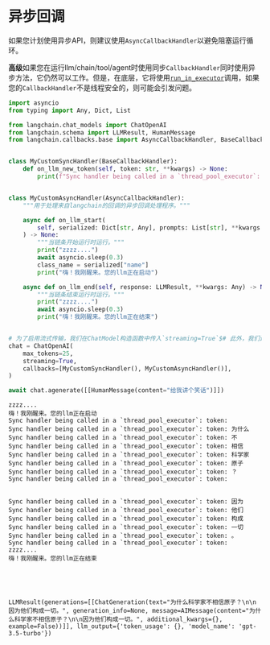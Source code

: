 # 异步回调

如果您计划使用异步API，则建议使用`AsyncCallbackHandler`以避免阻塞运行循环。

**高级**如果您在运行llm/chain/tool/agent时使用同步`CallbackHandler`同时使用异步方法，它仍然可以工作。但是，在底层，它将使用[`run_in_executor`](https://docs.python.org/3/library/asyncio-eventloop.html#asyncio.loop.run_in_executor)调用，如果您的`CallbackHandler`不是线程安全的，则可能会引发问题。


```python
import asyncio
from typing import Any, Dict, List

from langchain.chat_models import ChatOpenAI
from langchain.schema import LLMResult, HumanMessage
from langchain.callbacks.base import AsyncCallbackHandler, BaseCallbackHandler


class MyCustomSyncHandler(BaseCallbackHandler):
    def on_llm_new_token(self, token: str, **kwargs) -> None:
        print(f"Sync handler being called in a `thread_pool_executor`: token: {token}")


class MyCustomAsyncHandler(AsyncCallbackHandler):
    """用于处理来自langchain的回调的异步回调处理程序。"""

    async def on_llm_start(
        self, serialized: Dict[str, Any], prompts: List[str], **kwargs: Any
    ) -> None:
        """当链条开始运行时运行。"""
        print("zzzz....")
        await asyncio.sleep(0.3)
        class_name = serialized["name"]
        print("嗨！我刚醒来。您的llm正在启动")

    async def on_llm_end(self, response: LLMResult, **kwargs: Any) -> None:
        """当链条结束运行时运行。"""
        print("zzzz....")
        await asyncio.sleep(0.3)
        print("嗨！我刚醒来。您的llm正在结束")


# 为了启用流式传输，我们在ChatModel构造函数中传入`streaming=True`$# 此外，我们还传入一个包含自定义处理程序的列表
chat = ChatOpenAI(
    max_tokens=25,
    streaming=True,
    callbacks=[MyCustomSyncHandler(), MyCustomAsyncHandler()],
)

await chat.agenerate([[HumanMessage(content="给我讲个笑话")]])
```

    zzzz....
    嗨！我刚醒来。您的llm正在启动
    Sync handler being called in a `thread_pool_executor`: token: 
    Sync handler being called in a `thread_pool_executor`: token: 为什么
    Sync handler being called in a `thread_pool_executor`: token: 不
    Sync handler being called in a `thread_pool_executor`: token: 相信
    Sync handler being called in a `thread_pool_executor`: token: 科学家
    Sync handler being called in a `thread_pool_executor`: token: 原子
    Sync handler being called in a `thread_pool_executor`: token: ？
    Sync handler being called in a `thread_pool_executor`: token: 
    
    
    Sync handler being called in a `thread_pool_executor`: token: 因为
    Sync handler being called in a `thread_pool_executor`: token: 他们
    Sync handler being called in a `thread_pool_executor`: token: 构成
    Sync handler being called in a `thread_pool_executor`: token: 一切
    Sync handler being called in a `thread_pool_executor`: token: 。
    Sync handler being called in a `thread_pool_executor`: token: 
    zzzz....
    嗨！我刚醒来。您的llm正在结束
    




    LLMResult(generations=[[ChatGeneration(text="为什么科学家不相信原子？\n\n因为他们构成一切。", generation_info=None, message=AIMessage(content="为什么科学家不相信原子？\n\n因为他们构成一切。", additional_kwargs={}, example=False))]], llm_output={'token_usage': {}, 'model_name': 'gpt-3.5-turbo'})




```python

```
